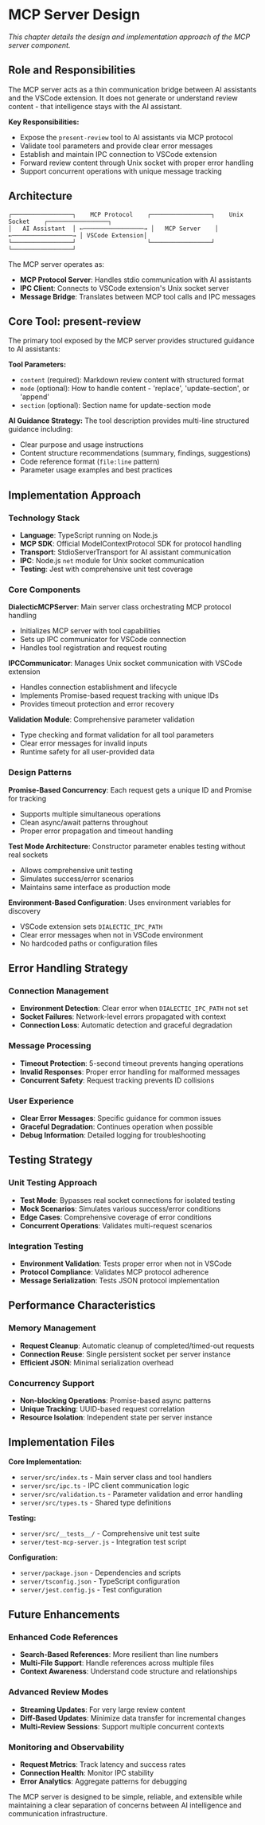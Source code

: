 # MCP Server Design

*This chapter details the design and implementation approach of the MCP server component.*

## Role and Responsibilities

The MCP server acts as a thin communication bridge between AI assistants and the VSCode extension. It does not generate or understand review content - that intelligence stays with the AI assistant.

**Key Responsibilities:**
- Expose the `present-review` tool to AI assistants via MCP protocol
- Validate tool parameters and provide clear error messages
- Establish and maintain IPC connection to VSCode extension
- Forward review content through Unix socket with proper error handling
- Support concurrent operations with unique message tracking

## Architecture

```
┌─────────────────┐    MCP Protocol    ┌─────────────────┐    Unix Socket    ┌─────────────────┐
│   AI Assistant  │ ←─────────────────→ │   MCP Server    │ ←─────────────────→ │ VSCode Extension│
└─────────────────┘                    └─────────────────┘                    └─────────────────┘
```

The MCP server operates as:
- **MCP Protocol Server**: Handles stdio communication with AI assistants
- **IPC Client**: Connects to VSCode extension's Unix socket server
- **Message Bridge**: Translates between MCP tool calls and IPC messages

## Core Tool: present-review

The primary tool exposed by the MCP server provides structured guidance to AI assistants:

**Tool Parameters:**
- `content` (required): Markdown review content with structured format
- `mode` (optional): How to handle content - 'replace', 'update-section', or 'append'
- `section` (optional): Section name for update-section mode

**AI Guidance Strategy:**
The tool description provides multi-line structured guidance including:
- Clear purpose and usage instructions
- Content structure recommendations (summary, findings, suggestions)
- Code reference format (`file:line` pattern)
- Parameter usage examples and best practices

## Implementation Approach

### Technology Stack
- **Language**: TypeScript running on Node.js
- **MCP SDK**: Official ModelContextProtocol SDK for protocol handling
- **Transport**: StdioServerTransport for AI assistant communication
- **IPC**: Node.js `net` module for Unix socket communication
- **Testing**: Jest with comprehensive unit test coverage

### Core Components

**DialecticMCPServer**: Main server class orchestrating MCP protocol handling
- Initializes MCP server with tool capabilities
- Sets up IPC communicator for VSCode connection
- Handles tool registration and request routing

**IPCCommunicator**: Manages Unix socket communication with VSCode extension
- Handles connection establishment and lifecycle
- Implements Promise-based request tracking with unique IDs
- Provides timeout protection and error recovery

**Validation Module**: Comprehensive parameter validation
- Type checking and format validation for all tool parameters
- Clear error messages for invalid inputs
- Runtime safety for all user-provided data

### Design Patterns

**Promise-Based Concurrency**: Each request gets a unique ID and Promise for tracking
- Supports multiple simultaneous operations
- Clean async/await patterns throughout
- Proper error propagation and timeout handling

**Test Mode Architecture**: Constructor parameter enables testing without real sockets
- Allows comprehensive unit testing
- Simulates success/error scenarios
- Maintains same interface as production mode

**Environment-Based Configuration**: Uses environment variables for discovery
- VSCode extension sets `DIALECTIC_IPC_PATH`
- Clear error messages when not in VSCode environment
- No hardcoded paths or configuration files

## Error Handling Strategy

### Connection Management
- **Environment Detection**: Clear error when `DIALECTIC_IPC_PATH` not set
- **Socket Failures**: Network-level errors propagated with context
- **Connection Loss**: Automatic detection and graceful degradation

### Message Processing
- **Timeout Protection**: 5-second timeout prevents hanging operations
- **Invalid Responses**: Proper error handling for malformed messages
- **Concurrent Safety**: Request tracking prevents ID collisions

### User Experience
- **Clear Error Messages**: Specific guidance for common issues
- **Graceful Degradation**: Continues operation when possible
- **Debug Information**: Detailed logging for troubleshooting

## Testing Strategy

### Unit Testing Approach
- **Test Mode**: Bypasses real socket connections for isolated testing
- **Mock Scenarios**: Simulates various success/error conditions
- **Edge Cases**: Comprehensive coverage of error conditions
- **Concurrent Operations**: Validates multi-request scenarios

### Integration Testing
- **Environment Validation**: Tests proper error when not in VSCode
- **Protocol Compliance**: Validates MCP protocol adherence
- **Message Serialization**: Tests JSON protocol implementation

## Performance Characteristics

### Memory Management
- **Request Cleanup**: Automatic cleanup of completed/timed-out requests
- **Connection Reuse**: Single persistent socket per server instance
- **Efficient JSON**: Minimal serialization overhead

### Concurrency Support
- **Non-blocking Operations**: Promise-based async patterns
- **Unique Tracking**: UUID-based request correlation
- **Resource Isolation**: Independent state per server instance

## Implementation Files

**Core Implementation:**
- `server/src/index.ts` - Main server class and tool handlers
- `server/src/ipc.ts` - IPC client communication logic
- `server/src/validation.ts` - Parameter validation and error handling
- `server/src/types.ts` - Shared type definitions

**Testing:**
- `server/src/__tests__/` - Comprehensive unit test suite
- `server/test-mcp-server.js` - Integration test script

**Configuration:**
- `server/package.json` - Dependencies and scripts
- `server/tsconfig.json` - TypeScript configuration
- `server/jest.config.js` - Test configuration

## Future Enhancements

### Enhanced Code References
- **Search-Based References**: More resilient than line numbers
- **Multi-File Support**: Handle references across multiple files
- **Context Awareness**: Understand code structure and relationships

### Advanced Review Modes
- **Streaming Updates**: For very large review content
- **Diff-Based Updates**: Minimize data transfer for incremental changes
- **Multi-Review Sessions**: Support multiple concurrent contexts

### Monitoring and Observability
- **Request Metrics**: Track latency and success rates
- **Connection Health**: Monitor IPC stability
- **Error Analytics**: Aggregate patterns for debugging

The MCP server is designed to be simple, reliable, and extensible while maintaining a clear separation of concerns between AI intelligence and communication infrastructure.